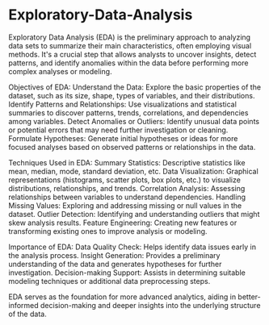 # Exploratory-Data-Analysis

Exploratory Data Analysis (EDA) is the preliminary approach to analyzing data sets to summarize their main characteristics, often employing visual methods. It's a crucial step that allows analysts to uncover insights, detect patterns, and identify anomalies within the data before performing more complex analyses or modeling.

Objectives of EDA:
Understand the Data: Explore the basic properties of the dataset, such as its size, shape, types of variables, and their distributions.
Identify Patterns and Relationships: Use visualizations and statistical summaries to discover patterns, trends, correlations, and dependencies among variables.
Detect Anomalies or Outliers: Identify unusual data points or potential errors that may need further investigation or cleaning.
Formulate Hypotheses: Generate initial hypotheses or ideas for more focused analyses based on observed patterns or relationships in the data.

Techniques Used in EDA:
Summary Statistics: Descriptive statistics like mean, median, mode, standard deviation, etc.
Data Visualization: Graphical representations (histograms, scatter plots, box plots, etc.) to visualize distributions, relationships, and trends.
Correlation Analysis: Assessing relationships between variables to understand dependencies.
Handling Missing Values: Exploring and addressing missing or null values in the dataset.
Outlier Detection: Identifying and understanding outliers that might skew analysis results.
Feature Engineering: Creating new features or transforming existing ones to improve analysis or modeling.


Importance of EDA:
Data Quality Check: Helps identify data issues early in the analysis process.
Insight Generation: Provides a preliminary understanding of the data and generates hypotheses for further investigation.
Decision-making Support: Assists in determining suitable modeling techniques or additional data preprocessing steps.

EDA serves as the foundation for more advanced analytics, aiding in better-informed decision-making and deeper insights into the underlying structure of the data.
